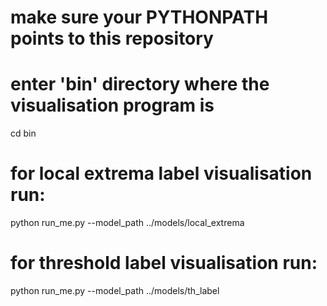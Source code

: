 # make sure your PYTHONPATH points to this repository

# enter 'bin' directory where the visualisation program is
cd bin

# for local extrema label visualisation run:
python run_me.py --model_path ../models/local_extrema
# for threshold label visualisation run:
python run_me.py --model_path ../models/th_label
